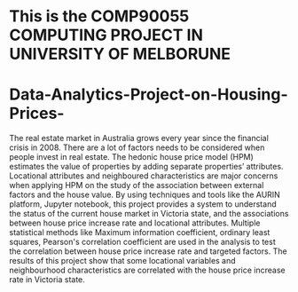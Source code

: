 # This is the COMP90055 COMPUTING PROJECT IN UNIVERSITY OF MELBORUNE 
# Data-Analytics-Project-on-Housing-Prices-
The real estate market in Australia grows every year since the financial crisis in 2008. There are a lot of factors needs to be considered when people invest in real estate. The hedonic house price model (HPM) estimates the value of properties by adding separate properties’ attributes. Locational attributes and neighboured characteristics are major concerns when applying HPM on the study of the association between external factors and the house value. By using techniques and tools like the AURIN platform, Jupyter notebook, this project provides a system to understand the status of the current house market in Victoria state, and the associations between house price increase rate and locational attributes. Multiple statistical methods like Maximum information coefficient, ordinary least squares, Pearson's correlation coefficient are used in the analysis to test the correlation between house price increase rate and targeted factors. The results of this project show that some locational variables and neighbourhood characteristics are correlated with the house price increase rate in Victoria state.
